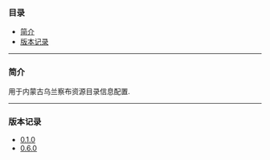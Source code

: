 ### 目录

* [简介](#abstract)
* [版本记录](#version)

---

### <a name="abstract">简介</a>

用于内蒙古乌兰察布资源目录信息配置.

---

### <a name="version">版本记录</a>

* [0.1.0](./Docs/Version/0.1.0.md "0.1.0")
* [0.6.0](./Docs/Version/0.6.0.md "0.6.0")
